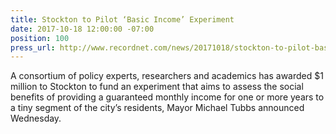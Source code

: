 ```yaml
---
title: Stockton to Pilot ‘Basic Income’ Experiment
date: 2017-10-18 12:00:00 -07:00
position: 100
press_url: http://www.recordnet.com/news/20171018/stockton-to-pilot-basic-income-experiment
---
```


A consortium of policy experts, researchers and academics has awarded $1 million to Stockton to fund an experiment that aims to assess the social benefits of providing a guaranteed monthly income for one or more years to a tiny segment of the city’s residents, Mayor Michael Tubbs announced Wednesday.

